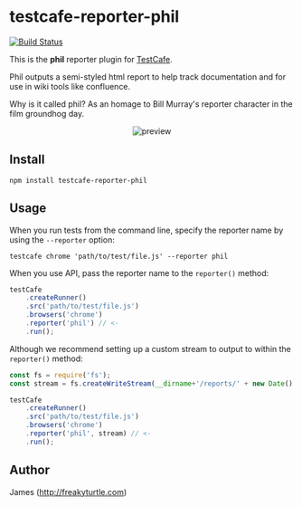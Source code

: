 # testcafe-reporter-phil
[![Build Status](https://travis-ci.org/FreakyTurtle/testcafe-reporter-phil.svg)](https://travis-ci.org/FreakyTurtle/testcafe-reporter-phil)

This is the **phil** reporter plugin for [TestCafe](http://devexpress.github.io/testcafe).

Phil outputs a semi-styled html report to help track documentation and for use in wiki tools like confluence.

Why is it called phil? As an homage to Bill Murray's reporter character in the film groundhog day.

<p align="center">
    <img src="https://raw.github.com/FreakyTurtle/testcafe-reporter-phil/master/media/preview.png" alt="preview" />
</p>

## Install

```
npm install testcafe-reporter-phil
```

## Usage

When you run tests from the command line, specify the reporter name by using the `--reporter` option:

```
testcafe chrome 'path/to/test/file.js' --reporter phil
```


When you use API, pass the reporter name to the `reporter()` method:

```js
testCafe
    .createRunner()
    .src('path/to/test/file.js')
    .browsers('chrome')
    .reporter('phil') // <-
    .run();
```

Although we recommend setting up a custom stream to output to within the  `reporter()` method:

```js
const fs = require('fs');
const stream = fs.createWriteStream(__dirname+'/reports/' + new Date().getTime() + '.html')

testCafe
    .createRunner()
    .src('path/to/test/file.js')
    .browsers('chrome')
    .reporter('phil', stream) // <-
    .run();
```

## Author
James (http://freakyturtle.com)
